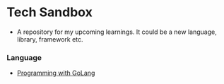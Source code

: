 # Tech Sandbox

- A repository for my upcoming learnings. It could be a new language, library, framework etc.


### Language
- [Programming with GoLang](/go-lang/readme.md)